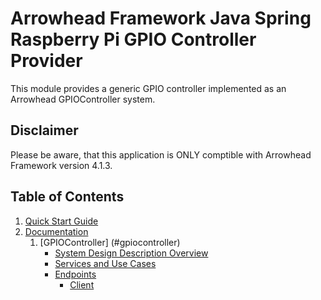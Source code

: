 # Arrowhead Framework Java Spring Raspberry Pi GPIO Controller Provider

This module provides a generic GPIO controller implemented as an Arrowhead GPIOController system.

## Disclaimer
Please be aware, that this application is ONLY comptible with Arrowhead Framework version 4.1.3.

## Table of Contents
1. [Quick Start Guide](#quickstart)
2. [Documentation](#documentation) 
    1. [GPIOController] (#gpiocontroller)
        * [System Design Description Overview](#gpiocontroller_sdd)
        * [Services and Use Cases](#gpiocontroller_usecases)  
        * [Endpoints](#gpiocontroller_endpoints)
            * [Client](#gpiocontroller_endpoints_client)

<a name="gpiocontroller" />
